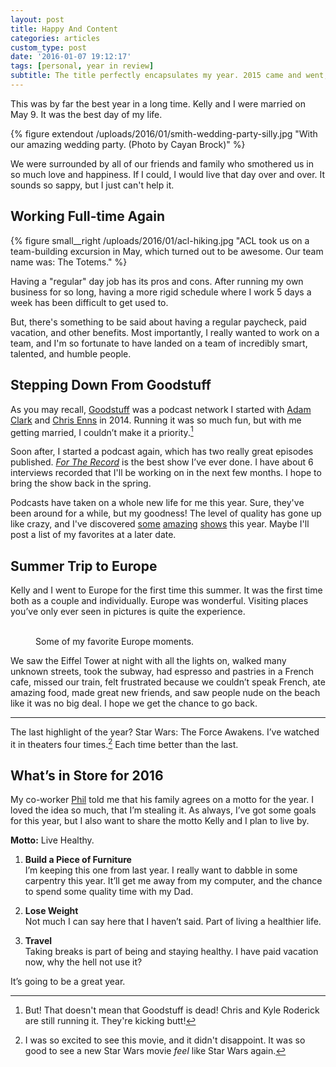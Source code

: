 ```yaml
---
layout: post
title: Happy And Content
categories: articles
custom_type: post
date: '2016-01-07 19:12:17'
tags: [personal, year in review]
subtitle: The title perfectly encapsulates my year. 2015 came and went, and as usual, here's my annual year in review.
---
```

This was by far the best year in a long time. Kelly and I were married on May 9. It was the best day of my life.

{% figure extendout /uploads/2016/01/smith-wedding-party-silly.jpg "With our amazing wedding party. (Photo by Cayan Brock)" %}

We were surrounded by all of our friends and family who smothered us in so much love and happiness. If I could, I would live that day over and over. It sounds so sappy, but I just can't help it.

## Working Full-time Again

{% figure small__right /uploads/2016/01/acl-hiking.jpg "ACL took us on a team-building excursion in May, which turned out to be awesome. Our team name was: The Totems." %}

Having a "regular" day job has its pros and cons. After running my own business for so long, having a more rigid schedule where I work 5 days a week has been difficult to get used to.

But, there's something to be said about having a regular paycheck, paid vacation, and other benefits. Most importantly, I really wanted to work on a team, and I'm so fortunate to have landed on a team of incredibly smart, talented, and humble people.

## Stepping Down From Goodstuff
As you may recall, [Goodstuff](http://goodstuff.fm/) was a podcast network I started with [Adam Clark](http://avclark.com/) and [Chris Enns](http://www.chrisenns.com/) in 2014. Running it was so much fun, but with me getting married, I couldn’t make it a priority.[^1]

[^1]: But! That doesn't mean that Goodstuff is dead! Chris and Kyle Roderick are still running it. They're kicking butt!

Soon after, I started a podcast again, which has two really great episodes published. [*For The Record*](http://towermedia.org/ftr) is the best show I’ve ever done. I have about 6 interviews recorded that I'll be working on in the next few months. I hope to bring the show back in the spring.

Podcasts have taken on a whole new life for me this year. Sure, they've been around for a while, but my goodness! The level of quality has gone up like crazy, and I've discovered [some](http://www.millennialpodcast.org/) [amazing](http://www.macintosh.fm/) [shows](http://www.anxiousmachine.com/) this year. Maybe I'll post a list of my favorites at a later date.

## Summer Trip to Europe
Kelly and I went to Europe for the first time this summer. It was the first time both as a couple and individually. Europe was wonderful. Visiting places you’ve only ever seen in pictures is quite the experience.

<figure class="photo-grid">
  <img src="{{ site.url }}/uploads/2016/01/eiffel-tower.jpg" alt="" class="grid-thirds" />
  <img src="{{ site.url }}/uploads/2016/01/deannda-posing.jpg" alt="" class="grid-thirds" />
  <img src="{{ site.url }}/uploads/2016/01/paris-pastry.jpg" alt="" class="grid-thirds" />
  <img src="{{ site.url }}/uploads/2016/01/kelly-punching.jpg" alt="" class="grid-half" />
  <img src="{{ site.url }}/uploads/2016/01/europe-group-on-the-bus.jpg" alt="" class="grid-half" />
  <figcaption>Some of my favorite Europe moments.</figcaption>
</figure>

We saw the Eiffel Tower at night with all the lights on, walked many unknown streets, took the subway, had espresso and pastries in a French cafe, missed our train, felt frustrated because we couldn’t speak French, ate amazing food, made great new friends, and saw people nude on the beach like it was no big deal. I hope we get the chance to go back.

---

The last highlight of the year? Star Wars: The Force Awakens. I’ve watched it in theaters four times.[^2] Each time better than the last.

[^2]: I was so excited to see this movie, and it didn't disappoint. It was so good to see a new Star Wars movie *feel* like Star Wars again.

## What’s in Store for 2016
My co-worker [Phil](https://twitter.com/philsmithdesign) told me that his family agrees on a motto for the year. I loved the idea so much, that I’m stealing it. As always, I’ve got some goals for this year, but I also want to share the motto Kelly and I plan to live by.

**Motto:** Live Healthy.

1. **Build a Piece of Furniture**   
I’m keeping this one from last year. I really want to dabble in some carpentry this year. It’ll get me away from my computer, and the chance to spend some quality time with my Dad.

2. **Lose Weight**   
Not much I can say here that I haven’t said. Part of living a healthier life.

3. **Travel**   
Taking breaks is part of being and staying healthy. I have paid vacation now, why the hell not use it?

It’s going to be a great year.
